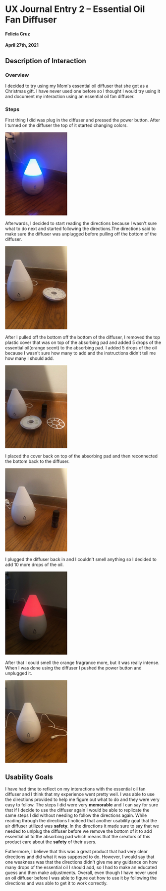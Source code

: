 # UX Journal Entry 2 – Essential Oil Fan Diffuser

#### Felicia Cruz 
#### April 27th, 2021


## Description of Interaction

### Overview
I decided to try using my Mom's essential oil diffuser that she got as a Christmas gift. I have never used one before so I thought I would try using it and document my interaction 
using an essential oil fan diffuser.

### Steps
First thing I did was plug in the diffuser and pressed the power button. After I turned on the diffuser the top of it started changing colors.

<img src="step1_entry2.jpg" width="200">

Afterwards, I decided to start reading the directions because I wasn't sure what to do next and started following the directions.The directions said to make sure the diffuser was unplugged before pulling off the bottom of the diffuser.

<img src="step2_entry2.jpg" width="200">

After I pulled off the bottom off the bottom of the diffuser, I removed the top plastic cover that was on top of the absorbing pad and added 5 drops of the essential oil(orange
scent) to the absorbing pad. I added 5 drops of the oil because I wasn't sure how many to add and the instructions didn't tell me how many I should add.

<img src="step3_entry2.jpg" width="200">

I placed the cover back on top of the absorbing pad and then reconnected the bottom back to the diffuser.

<img src="step4_entry2.jpg" width="200">

I plugged the diffuser back in and I couldn't smell anything so I decided to add 10 more drops of the oil.

<img src="step5_entry2.jpg" width="200">

After that I could smell the orange fragrance more, but it was really intense. When I was done using the diffuser I pushed the power button and unplugged it.

<img src="step6_entry2.jpg" width="200">


## Usability Goals

I have had time to reflect on my interactions with the essential oil fan diffuser and I think that my experience went pretty well. I was able to use the directions
provided to help me figure out what to do and they were very easy to follow. The steps I did were very **memorable** and I can say for sure that if I decide to use the diffuser again I would be able to replicate the same steps I did without needing to follow the directions again. While reading through the directions I noticed that another usability goal that the air diffuser utilized was **safety**. In the directions it made sure to say that we needed to unlplug the diffuser before we remove the bottom of it to add essential oil to the absorbing pad which means that the creators of this product care about the **safety** of their users. 

Futhermore, I believe that this was a great product that had very clear directions and did what it was supposed to do. However, I would say that one weakness was that the directions didn't give me any guidance on how many drops of the essential oil I should add, so I had to make an educated guess and then make adjustments. Overall, even though I have never used an oil diffuser before I was able to figure out how to use it by following the directions and was able to get it to work correctly.
